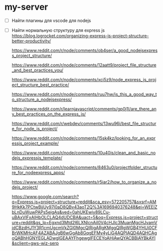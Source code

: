 # my-server

- [ ] Найти плагины для vscode для nodejs
- [ ] Найти нормальную структуру для express js
    https://blog.logrocket.com/organizing-express-js-project-structure-better-productivity/
    
    https://www.reddit.com/r/node/comments/ob4ser/a_good_nodejsexpress_project_structure/

    https://www.reddit.com/r/node/comments/12aatt9/project_file_structure_and_best_practices_you/

    https://www.reddit.com/r/node/comments/xci5z9/node_express_js_project_structure_best_practice/

    https://www.reddit.com/r/node/comments/ruu7hw/is_this_a_good_way_to_structure_a_nodejsexpress/

    https://www.reddit.com/r/learnjavascript/comments/gp0j1l/are_there_any_best_practices_on_the_express_js/

    https://www.reddit.com/r/webdev/comments/13wu96i/best_file_structure_for_node_js_project/

    https://www.reddit.com/r/node/comments/15sk4kz/looking_for_an_expressjs_project_example/

    https://www.reddit.com/r/node/comments/10u40is/clean_and_basic_nodejs_expressjs_template/

    https://www.reddit.com/r/node/comments/8463u0/projectfolder_structure_for_nodeexpress_apps/

    https://www.reddit.com/r/node/comments/r5iar2/how_to_organize_a_nodejs_project/

    https://www.google.com/search?q=Express.js+project+structure+reddit&sca_esv=572205757&sxsrf=AM9HkKk7PCtwBjjUy97l0aD8QBv43aoT2Q%3A1696940376248&ei=WEElZbLnDuWuwPAPs5eigAs&ved=0ahUKEwiy89LCu-uBAxVlFxAIHbOLCLAQ4dUDCBA&uact=5&oq=Express.js+project+structure+reddit&gs_lp=Egxnd3Mtd2l6LXNlcnAiI0V4cHJlc3MuanMgcHJvamVjdCBzdHJ1Y3R1cmUgcmVkZGl0MgcQIRigARgKMggQIRgWGB4YHUi0CFBrWKMHcAF4AZABAJgB6wGgAb8GqgEFMy4yLjG4AQPIAQD4AQHCAgoQABhHGNYEGLADwgIGEAAYFhgewgIFECEYoAHiAwQYACBBiAYBkAYI&sclient=gws-wiz-serp
